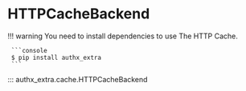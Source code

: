 # HTTPCacheBackend

!!! warning
     You need to install dependencies to use The HTTP Cache.

     ```console
     $ pip install authx_extra
     ```

::: authx_extra.cache.HTTPCacheBackend
